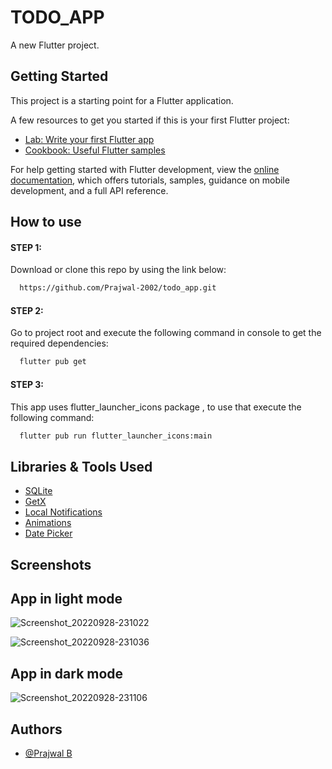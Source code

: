 # TODO_APP

A new Flutter project.

## Getting Started

This project is a starting point for a Flutter application.

A few resources to get you started if this is your first Flutter project:

- [Lab: Write your first Flutter app](https://docs.flutter.dev/get-started/codelab)
- [Cookbook: Useful Flutter samples](https://docs.flutter.dev/cookbook)

For help getting started with Flutter development, view the
[online documentation](https://docs.flutter.dev/), which offers tutorials,
samples, guidance on mobile development, and a full API reference.

## How to use
#### STEP 1:
Download or clone this repo by using the link below:
```bash
  https://github.com/Prajwal-2002/todo_app.git
```

#### STEP 2:
Go to project root and execute the following command in console to get the required dependencies:
```bash
  flutter pub get
```

#### STEP 3:
This app uses flutter_launcher_icons package , to use that execute the following command:
```bash
  flutter pub run flutter_launcher_icons:main
```

## Libraries & Tools Used
- [SQLite](https://pub.dev/packages/sqflite)
- [GetX](https://pub.dev/packages/get)
- [Local Notifications](https://pub.dev/packages/flutter_local_notifications)
- [Animations](https://pub.dev/packages/flutter_staggered_animations)
- [Date Picker](https://pub.dev/packages/syncfusion_flutter_datepicker)


## Screenshots

## App in light mode
![Screenshot_20220928-231022](https://user-images.githubusercontent.com/94730367/192866438-027c9bf0-5578-4119-a781-b26b244f23d0.jpg)


![Screenshot_20220928-231036](https://user-images.githubusercontent.com/94730367/192866489-8b1e2b34-6fa6-4315-9402-73b0a978bb06.jpg)

## App in dark mode
![Screenshot_20220928-231106](https://user-images.githubusercontent.com/94730367/192866514-2caa4973-2bf5-44b5-beba-a2ba70b7d77c.jpg)


## Authors
- [@Prajwal B](https://github.com/Prajwal-2002)

